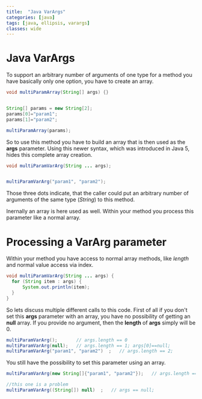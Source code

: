 ```yaml
---
title:  "Java VarArgs"
categories: [java]
tags: [java, ellipsis, varargs]
classes: wide
---
```


# Java VarArgs

To support an arbitrary number of arguments of one type for a method you have basically only one option, you have to create an array.

```java
void multiParamArray(String[] args) {}


String[] params = new String[2];
params[0]="param1";
params[1]="param2";

multiParamArray(params);
```

So to use this method you have to build an array that is then used as the **args** parameter. Using this newer syntax, which was introduced in Java 5, hides this complete array creation.

```java
void multiParamVarArg(String ... args);


multiParamVarArg("param1", "param2");
```

Those three dots indicate, that the caller could put an arbitrary number of arguments of the same type (*String*) to this method.

Inernally an array is here used as well. Within your method you process this parameter like a normal array.

# Processing a VarArg parameter

Within your method you have access to normal array methods, like *length* and normal value access via index.

```java
void multiParamVarArg(String ... args) {
  for (String item : args) {
      System.out.println(item);
  }
}
```

So lets discuss multiple different calls to this code. First of all if you don't set this **args** parameter with an array, you have no possibility of getting an **null** array. If you provide no argument, then the **length** of **args** simply will be 0.

```java
multiParamVarArg();       // args.length == 0
multiParamVarArg(null);   // args.length == 1; args[0]==null;
multiParamVarArg("param1", "param2")  ;   // args.length == 2;
```

You still have the possibility to set this parameter using an array.

```java
multiParamVarArg(new String[]{"param1", "param2"});   // args.length == 2;

//this one is a problem
multiParamVarArg((String[]) null)  ;   // args == null;
```
